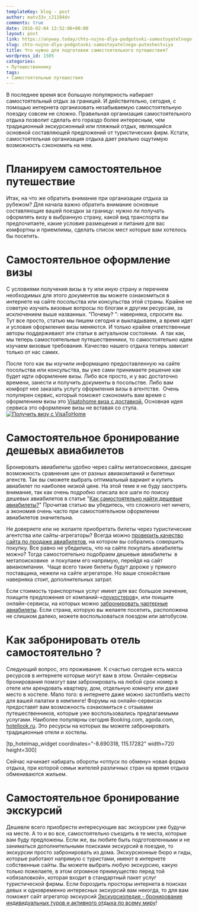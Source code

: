 ```yaml
---
templateKey: blog - post
author: matv33v_c21184dv
comments: true
date: 2016-02-04 13:52:06+00:00
layout: post
link: https://anyway.today/chto-nujno-dlya-podgotovki-samostoyatelnogo-puteshestviya/
slug: chto-nujno-dlya-podgotovki-samostoyatelnogo-puteshestviya
title: Что нужно для подготовки самостоятельного путешествия?
wordpress_id: 1505
categories:
- Путешественнику
tags:
- Самостоятельные путешествия
---
```


В последнее время все большую популярность набирает самостоятельный отдых за границей. И действительно, сегодня, с помощью интернета организовать незабываемую самостоятельную поездку совсем не сложно. Правильная организация самостоятельного отдыха позволит сделать его гораздо более интересным, чем традиционный экскурсионный или пляжный отдых, являющийся основной составляющей предложений от туристических фирм. Кстати, самостоятельная организация отдыха дает реально ощутимую возможность сэкономить на нем.




<!-- more -->





# Планируем самостоятельное путешествие




Итак, на что же обратить внимание при организации отдыха за рубежом? Для начала важно обратить внимание основные составляющие вашей поездки за границу: нужно ли получать оформлять визу в выбранную страну, какой вид транспорта вы предпочитаете, какие условия размещения и питания для вас комфортны и приемлимы, сделать список мест которые вам хотелось бы посетить.





# Самостоятельное оформление визы




С условиями получения визы в ту или иную страну и перечнем необходимых для этого документов вы можете ознакомиться в интернете на сайте посольства или консульства этой страны. Крайне не советую изучать визовые вопросы по блогам и другим ресурсам, за исключением выше названных. "Почему? ": наверняка, спросите вы. Тут все просто, статью мы пишем сегодня и выкладываем, а время идет и условия оформления визы меняются. И только крайне ответственные авторы поддерживают эти статьи в актуальном состоянии.  А так как, мы теперь самостоятельные путешественники, то самостоятельно идем изучаем визовые требования. Качество нашего отдыха теперь зависит только от нас самих.




После того как вы изучили информацию предоставленную на сайте посольства или консульства, вы уже сами принимаете решение как будет идти оформление визы. Либо все просто, и у вас достаточно времени, занести и получить документы в посольстве. Либо вам комфорт нее заказать услугу оформления визы в агентстве.  Очень популярен сервис, который поможет сэкономить вам время с оформлением визы это [Visatohome виза с доставкой.](http://c5.travelpayouts.com/click?shmarker=14510&promo_id=650&source_type=customlink&type=click&custom_url=) Основная идея сервиса это оформление визы не вставая со стула.
[![Получить визу с VisaToHome](http://c5.travelpayouts.com/content?promo_id=287&shmarker=14510&type=init)](http://c5.travelpayouts.com/click?shmarker=14510&promo_id=287&source_type=banner&type=click)





# Самостоятельное бронирование дешевых авиабилетов




Бронировать авиабилеты удобно через сайты метапоисковики, дающие возможность сравнения цен от разных авиакомпаний и билетных агенств. Так вы сможете выбрать оптимальный вариант и купить авиабилет по наиболее низкой цене. На этой теме я не буду заострять внимание, так как очень подробно описала все шаги по поиску дешевых авиабилетов в статье "[Как самостоятельно найти дешевые авиабилеты?](http://anyway.today/kak-naiti-deshevie-aviabileti/)" Прочитав статью вы убедитесь, что сложного нет ничего, а экономия очень часто при самостоятельном оформлении авиабилетов значительна.




Не доверяете или не желаете приобретать билеты через туристические агентства или сайты-агрегаторы? Всегда можно [проверить качество сайта по продаже авиабилетов](http://anyway.today/kak-samostoyatelno-proverit-sait-pri-pokupke-aviabiletiv/), на котором вы собрались совершить покупку. Все равно не убедились, что на сайте покупать авиабилеты можно? Тогда самостоятельно подобраем дешевые авиабилеты  в метапоисковике  и покупаем его напрямую, перейдя на сайт авиакомпании.  Чаще всего такие билеты будут дороже у прямого поставщика, нежели на сайте агрегаторе. Но ваше спокойствие наверняка стоит, дополнительных затрат.




Если стоимость транспортных услуг имеет для вас большое значение, поищите предложения от компаний-«[лоукостеров](http://anyway.today/kak-ne-pereplatit-pokupaya-aviabilet-u-lowcostera/)», или поищите онлайн-сервисы, на которых можно [забронировать чартерные авиабилеты](http://anyway.today/kak-priobresti-bileti-na-charternie-reisi/). Если страна, которую вы желаете посетить, расположена не слишком далеко, можете воспользоваться поездом или автобусом.





# Как забронировать отель самостоятельно ?




Следующий вопрос, это проживание. К счастью сегодня есть масса ресурсов в интернете которые могут вам в этом. Онлайн-сервисы бронирования помогут вам забронировать на любой срок номер в отеле или арендовать квартиру, дом, отдельную комнату или даже место в хостеле. Мало того: в интернете даже можно застолбить место для вашей палатки в кемпинге! Форумы на онлайн-сервисах предоставят вам возможность ознакомиться с отзывами путешественников, которые уже воспользовались предлагаемыми услугами. Наиболее популярны сегодня Booking.com, agoda.com, [hotellook.ru](http://hotellook.ru/?marker=14510). Это ресурсы на которых вы можете забронировать традиционные отели и хостелы.




[tp_hotelmap_widget coordinates="-8.690318, 115.17282" width=720 height=300]




Сейчас начинает набирать обороты «отпуск по обмену» новая форма отдыха, при которой семьи жителей различных стран на время отдыха обмениваются жильем.





# Самостоятельное бронирование экскурсий




Дешевле всего приобрести интересующие вас экскурсии уже будучи на месте. А то и во все, самостоятельно съездить в те места, которые вам буду предложены. Если же, вы любите быть подготовленными и не заниматься дополнительными поисками экскурсий в поездке, то экскурсии просто забронировать из дома. Экскурсионные бюро и гиды, которые работают напрямую с туристами, имеют в интернете собственные сайты. Вы можете выбрать любую экскурсию, какую только пожелаете, в этом огромное преимущество перед той «обязаловкой», которая входит в стандартный пакет услуг туристической фирмы. Если бороздить просторы интернета в поисках девых и одновременно интересных экскурсий вам некогда, то для вам поможет сайт агрегатор экскурсий [Экскурсиопедия - бронирование индивидуальных туров и активного отдыха по всему миру](http://c2.travelpayouts.com/click?shmarker=14510&promo_id=648&source_type=customlink&type=click&custom_url=)!

